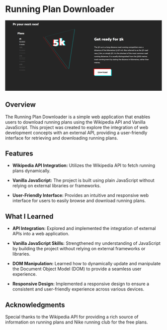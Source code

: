 # Running Plan Downloader
![Preview](preview.png)
## Overview

The Running Plan Downloader is a simple web application that enables users to download running plans using the Wikipedia API and Vanilla JavaScript. This project was created to explore the integration of web development concepts with an external API, providing a user-friendly interface for retrieving and downloading running plans.

## Features

- **Wikipedia API Integration:** Utilizes the Wikipedia API to fetch running plans dynamically.
  
- **Vanilla JavaScript:** The project is built using plain JavaScript without relying on external libraries or frameworks.

- **User-Friendly Interface:** Provides an intuitive and responsive web interface for users to easily browse and download running plans.


## What I Learned

- **API Integration:** Explored and implemented the integration of external APIs into a web application.

- **Vanilla JavaScript Skills:** Strengthened my understanding of JavaScript by building the project without relying on external frameworks or libraries.

- **DOM Manipulation:** Learned how to dynamically update and manipulate the Document Object Model (DOM) to provide a seamless user experience.

- **Responsive Design:** Implemented a responsive design to ensure a consistent and user-friendly experience across various devices.


## Acknowledgments

Special thanks to the Wikipedia API for providing a rich source of information on running plans and Nike running club for the free plans.


